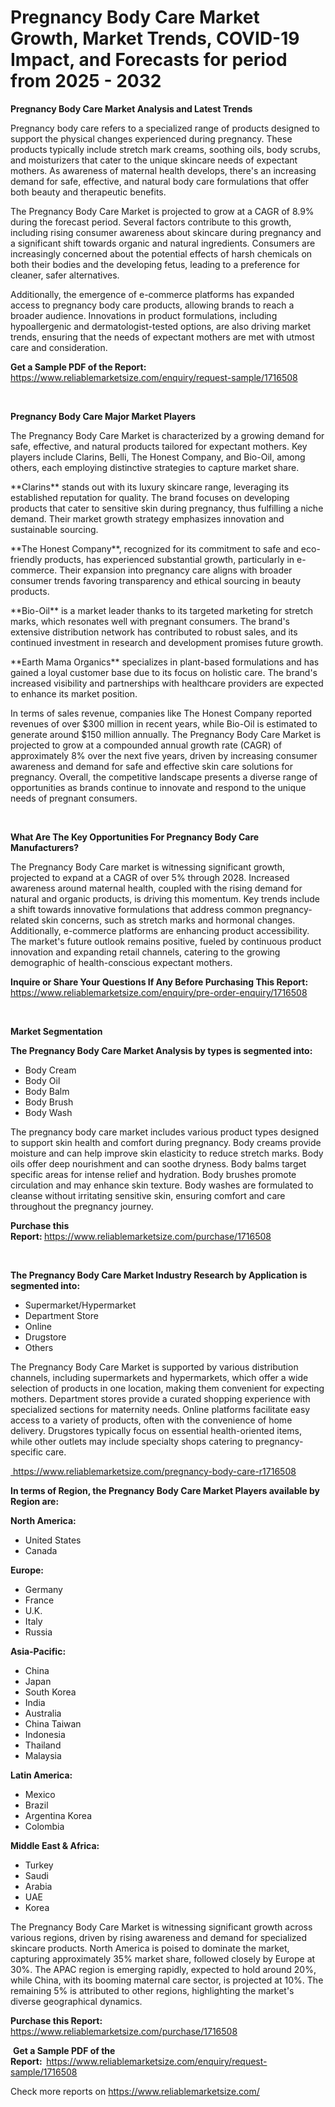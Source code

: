 <p><h1>Pregnancy Body Care Market Growth, Market Trends, COVID-19 Impact, and Forecasts for period from 2025 - 2032</h1></p><p><strong>Pregnancy Body Care Market Analysis and Latest Trends</strong></p>
<p><p>Pregnancy body care refers to a specialized range of products designed to support the physical changes experienced during pregnancy. These products typically include stretch mark creams, soothing oils, body scrubs, and moisturizers that cater to the unique skincare needs of expectant mothers. As awareness of maternal health develops, there's an increasing demand for safe, effective, and natural body care formulations that offer both beauty and therapeutic benefits.</p><p>The Pregnancy Body Care Market is projected to grow at a CAGR of 8.9% during the forecast period. Several factors contribute to this growth, including rising consumer awareness about skincare during pregnancy and a significant shift towards organic and natural ingredients. Consumers are increasingly concerned about the potential effects of harsh chemicals on both their bodies and the developing fetus, leading to a preference for cleaner, safer alternatives.</p><p>Additionally, the emergence of e-commerce platforms has expanded access to pregnancy body care products, allowing brands to reach a broader audience. Innovations in product formulations, including hypoallergenic and dermatologist-tested options, are also driving market trends, ensuring that the needs of expectant mothers are met with utmost care and consideration.</p></p>
<p><strong>Get a Sample PDF of the Report:&nbsp;</strong> <a href="https://www.reliablemarketsize.com/enquiry/request-sample/1716508?utm_campaign=1845&utm_medium=2&utm_source=Github&utm_content=ia&utm_term=12012025&utm_id=pregnancy-body-care">https://www.reliablemarketsize.com/enquiry/request-sample/1716508</a></p>
<p>&nbsp;</p>
<p><strong>Pregnancy Body Care Major Market Players</strong></p>
<p><p>The Pregnancy Body Care Market is characterized by a growing demand for safe, effective, and natural products tailored for expectant mothers. Key players include Clarins, Belli, The Honest Company, and Bio-Oil, among others, each employing distinctive strategies to capture market share.</p><p>**Clarins** stands out with its luxury skincare range, leveraging its established reputation for quality. The brand focuses on developing products that cater to sensitive skin during pregnancy, thus fulfilling a niche demand. Their market growth strategy emphasizes innovation and sustainable sourcing.</p><p>**The Honest Company**, recognized for its commitment to safe and eco-friendly products, has experienced substantial growth, particularly in e-commerce. Their expansion into pregnancy care aligns with broader consumer trends favoring transparency and ethical sourcing in beauty products.</p><p>**Bio-Oil** is a market leader thanks to its targeted marketing for stretch marks, which resonates well with pregnant consumers. The brand's extensive distribution network has contributed to robust sales, and its continued investment in research and development promises future growth.</p><p>**Earth Mama Organics** specializes in plant-based formulations and has gained a loyal customer base due to its focus on holistic care. The brand's increased visibility and partnerships with healthcare providers are expected to enhance its market position.</p><p>In terms of sales revenue, companies like The Honest Company reported revenues of over $300 million in recent years, while Bio-Oil is estimated to generate around $150 million annually. The Pregnancy Body Care Market is projected to grow at a compounded annual growth rate (CAGR) of approximately 8% over the next five years, driven by increasing consumer awareness and demand for safe and effective skin care solutions for pregnancy. Overall, the competitive landscape presents a diverse range of opportunities as brands continue to innovate and respond to the unique needs of pregnant consumers.</p></p>
<p>&nbsp;</p>
<p><strong>What Are The Key Opportunities For Pregnancy Body Care Manufacturers?</strong></p>
<p><p>The Pregnancy Body Care market is witnessing significant growth, projected to expand at a CAGR of over 5% through 2028. Increased awareness around maternal health, coupled with the rising demand for natural and organic products, is driving this momentum. Key trends include a shift towards innovative formulations that address common pregnancy-related skin concerns, such as stretch marks and hormonal changes. Additionally, e-commerce platforms are enhancing product accessibility. The market's future outlook remains positive, fueled by continuous product innovation and expanding retail channels, catering to the growing demographic of health-conscious expectant mothers.</p></p>
<p><strong>Inquire or Share Your Questions If Any Before Purchasing This Report:</strong> <a href="https://www.reliablemarketsize.com/enquiry/pre-order-enquiry/1716508?utm_campaign=1845&utm_medium=2&utm_source=Github&utm_content=ia&utm_term=12012025&utm_id=pregnancy-body-care">https://www.reliablemarketsize.com/enquiry/pre-order-enquiry/1716508</a></p>
<p>&nbsp;</p>
<p><strong>Market Segmentation</strong></p>
<p><strong>The Pregnancy Body Care Market Analysis by types is segmented into:</strong></p>
<p><ul><li>Body Cream</li><li>Body Oil</li><li>Body Balm</li><li>Body Brush</li><li>Body Wash</li></ul></p>
<p><p>The pregnancy body care market includes various product types designed to support skin health and comfort during pregnancy. Body creams provide moisture and can help improve skin elasticity to reduce stretch marks. Body oils offer deep nourishment and can soothe dryness. Body balms target specific areas for intense relief and hydration. Body brushes promote circulation and may enhance skin texture. Body washes are formulated to cleanse without irritating sensitive skin, ensuring comfort and care throughout the pregnancy journey.</p></p>
<p><strong>Purchase this Report:&nbsp;</strong><a href="https://www.reliablemarketsize.com/purchase/1716508?utm_campaign=1845&utm_medium=2&utm_source=Github&utm_content=ia&utm_term=12012025&utm_id=pregnancy-body-care">https://www.reliablemarketsize.com/purchase/1716508</a></p>
<p>&nbsp;</p>
<p><strong>The Pregnancy Body Care Market Industry Research by Application is segmented into:</strong></p>
<p><ul><li>Supermarket/Hypermarket</li><li>Department Store</li><li>Online</li><li>Drugstore</li><li>Others</li></ul></p>
<p><p>The Pregnancy Body Care Market is supported by various distribution channels, including supermarkets and hypermarkets, which offer a wide selection of products in one location, making them convenient for expecting mothers. Department stores provide a curated shopping experience with specialized sections for maternity needs. Online platforms facilitate easy access to a variety of products, often with the convenience of home delivery. Drugstores typically focus on essential health-oriented items, while other outlets may include specialty shops catering to pregnancy-specific care.</p></p>
<p><a href="https://www.reliablemarketsize.com/pregnancy-body-care-r1716508?utm_campaign=1845&utm_medium=2&utm_source=Github&utm_content=ia&utm_term=12012025&utm_id=pregnancy-body-care">&nbsp;https://www.reliablemarketsize.com/pregnancy-body-care-r1716508</a></p>
<p><strong>In terms of Region, the Pregnancy Body Care Market Players available by Region are:</strong></p>
<p>
    <p> <strong> North America: </strong>
        <ul>
            <li>United States</li>
            <li>Canada</li>
        </ul>
        </p> 
    <p> <strong> Europe: </strong>
        <ul>
            <li>Germany</li>
            <li>France</li>
            <li>U.K.</li>
            <li>Italy</li>
            <li>Russia</li>
        </ul>
        </p> 
    <p> <strong> Asia-Pacific: </strong>
        <ul>
            <li>China</li>
            <li>Japan</li>
            <li>South Korea</li>
            <li>India</li>
            <li>Australia</li>
            <li>China Taiwan</li>
            <li>Indonesia</li>
            <li>Thailand</li>
            <li>Malaysia</li>
        </ul>
        </p> 
    <p> <strong> Latin America: </strong>
        <ul>
            <li>Mexico</li>
            <li>Brazil</li>
            <li>Argentina Korea</li>
            <li>Colombia</li>
        </ul>
        </p> 
    <p> <strong> Middle East & Africa: </strong>
        <ul>
            <li>Turkey</li>
            <li>Saudi</li>
            <li>Arabia</li>
            <li>UAE</li>
            <li>Korea</li>
        </ul>
    </p>
    </p>
<p><p>The Pregnancy Body Care Market is witnessing significant growth across various regions, driven by rising awareness and demand for specialized skincare products. North America is poised to dominate the market, capturing approximately 35% market share, followed closely by Europe at 30%. The APAC region is emerging rapidly, expected to hold around 20%, while China, with its booming maternal care sector, is projected at 10%. The remaining 5% is attributed to other regions, highlighting the market's diverse geographical dynamics.</p></p>
<p><strong>Purchase this Report: </strong><a href="https://www.reliablemarketsize.com/purchase/1716508?utm_campaign=1845&utm_medium=2&utm_source=Github&utm_content=ia&utm_term=12012025&utm_id=pregnancy-body-care">https://www.reliablemarketsize.com/purchase/1716508</a></p>
<p>&nbsp;<strong>Get a Sample PDF of the Report:&nbsp;&nbsp;</strong><a href="https://www.reliablemarketsize.com/enquiry/request-sample/1716508?utm_campaign=1845&utm_medium=2&utm_source=Github&utm_content=ia&utm_term=12012025&utm_id=pregnancy-body-care">https://www.reliablemarketsize.com/enquiry/request-sample/1716508</a></p>
<p><strong></strong></p>
<p>Check more reports on <a href="https://www.reliablemarketsize.com/?utm_campaign=1845&utm_medium=2&utm_source=Github&utm_content=ia&utm_term=12012025&utm_id=pregnancy-body-care">https://www.reliablemarketsize.com/</a></p>